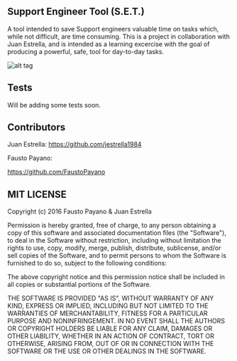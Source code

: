 ## Support Engineer Tool (S.E.T.)

A tool intended to save Support engineers valuable time on tasks which, while not difficult, are time consuming. This is a project in collaboration with Juan Estrella, and is intended as a learning excercise with the goal of producing a powerful, safe, tool for day-to-day tasks.


![alt tag](http://i.imgur.com/Anw6eFM.png)

## Tests

Will be adding some tests soon.

## Contributors

Juan Estrella:
https://github.com/jestrella1984

Fausto Payano:

https://github.com/FaustoPayano



## MIT LICENSE

Copyright (c) 2016 Fausto Payano & Juan Estrella

Permission is hereby granted, free of charge, to any person obtaining a copy of this software and associated documentation files (the "Software"), to deal in the Software without restriction, including without limitation the rights to use, copy, modify, merge, publish, distribute, sublicense, and/or sell copies of the Software, and to permit persons to whom the Software is furnished to do so, subject to the following conditions:

The above copyright notice and this permission notice shall be included in all copies or substantial portions of the Software.

THE SOFTWARE IS PROVIDED "AS IS", WITHOUT WARRANTY OF ANY KIND, EXPRESS OR IMPLIED, INCLUDING BUT NOT LIMITED TO THE WARRANTIES OF MERCHANTABILITY, FITNESS FOR A PARTICULAR PURPOSE AND NONINFRINGEMENT. IN NO EVENT SHALL THE AUTHORS OR COPYRIGHT HOLDERS BE LIABLE FOR ANY CLAIM, DAMAGES OR OTHER LIABILITY, WHETHER IN AN ACTION OF CONTRACT, TORT OR OTHERWISE, ARISING FROM, OUT OF OR IN CONNECTION WITH THE SOFTWARE OR THE USE OR OTHER DEALINGS IN THE SOFTWARE.

